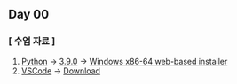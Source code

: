 ## Day 00

### [ 수업 자료 ]

1. [Python](https://www.python.org/) ->  [3.9.0](https://www.python.org/downloads/release/python-390/) -> [Windows x86-64 web-based installer](https://www.python.org/ftp/python/3.9.0/python-3.9.0-amd64-webinstall.exe)
2. [VSCode](https://code.visualstudio.com/) -> [Download](https://code.visualstudio.com/Download)